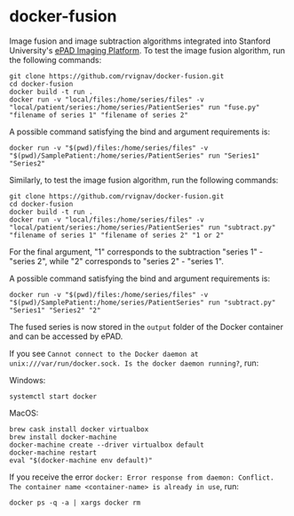 # docker-fusion

Image fusion and image subtraction algorithms integrated into Stanford University's [ePAD Imaging Platform](https://epad.stanford.edu/). To test the image fusion algorithm, run the following commands:

    git clone https://github.com/rvignav/docker-fusion.git
    cd docker-fusion
    docker build -t run .
    docker run -v "local/files:/home/series/files" -v "local/patient/series:/home/series/PatientSeries" run "fuse.py" "filename of series 1" "filename of series 2"

A possible command satisfying the bind and argument requirements is:

    docker run -v "$(pwd)/files:/home/series/files" -v "$(pwd)/SamplePatient:/home/series/PatientSeries" run "Series1" "Series2"

Similarly, to test the image fusion algorithm, run the following commands:

    git clone https://github.com/rvignav/docker-fusion.git
    cd docker-fusion
    docker build -t run .
    docker run -v "local/files:/home/series/files" -v "local/patient/series:/home/series/PatientSeries" run "subtract.py" "filename of series 1" "filename of series 2" "1 or 2"

For the final argument, "1" corresponds to the subtraction "series 1" - "series 2", while "2" corresponds to "series 2" - "series 1".

A possible command satisfying the bind and argument requirements is:

    docker run -v "$(pwd)/files:/home/series/files" -v "$(pwd)/SamplePatient:/home/series/PatientSeries" run "subtract.py" "Series1" "Series2" "2"

The fused series is now stored in the `output` folder of the Docker container and can be accessed by ePAD.

If you see `Cannot connect to the Docker daemon at unix:///var/run/docker.sock. Is the docker daemon running?`, run:

Windows:

    systemctl start docker

MacOS:

    brew cask install docker virtualbox
    brew install docker-machine
    docker-machine create --driver virtualbox default
    docker-machine restart
    eval "$(docker-machine env default)"

If you receive the error `docker: Error response from daemon: Conflict. The container name <container-name> is already in use`, run:

    docker ps -q -a | xargs docker rm
